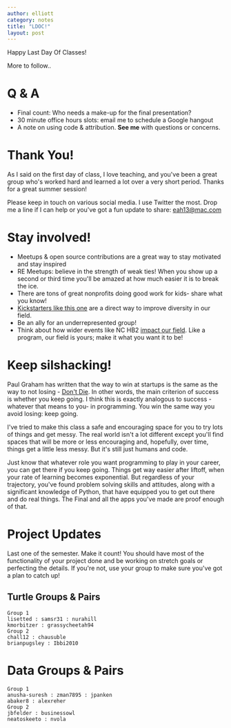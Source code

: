 ```yaml
---
author: elliott
category: notes
title: "LDOC!"
layout: post
---
```


Happy Last Day Of Classes!

More to follow..


# Q & A

* Final count: Who needs a make-up for the final presentation?
* 30 minute office hours slots: email me to schedule a Google hangout
* A note on using code & attribution. **See me** with questions or concerns.

# Thank You!

As I said on the first day of class, I love teaching, and you've been a great group who's worked hard and learned a lot over a very short period.   Thanks for a great summer session!

Please keep in touch on various social media.  I use Twitter the most.  Drop me a line if I can help or you've got a fun
update to share: eah13@mac.com

# Stay involved!

- Meetups & open source contributions are a great way to stay motivated and stay inspired
- RE Meetups: believe in the strength of weak ties!  When you show up a second or third time you'll be amazed at how much easier it is to break the ice.
- There are tons of great nonprofits doing good work for kids- share what you know!
- [Kickstarters like this one](https://www.kickstarter.com/projects/lesbianswhotech/the-lesbians-who-techs-edie-windsor-coding-scholar) are
a direct way to improve diversity in our field.
- Be an ally for an underrepresented group!
- Think about how wider events like NC HB2 [impact our field](http://www.exitevent.com/article/why-trinket-against-north-carolina-hb2-160425).  Like a program, our field is yours; make it what you want it to be!

# Keep silshacking!

Paul Graham has written that the way to win at startups is the same as the way to not losing - [Don't Die](http://www.paulgraham.com/die.html).  In
other words, the main criterion of success is whether you keep going.  I think this is exactly analogous to success - whatever that means to you-
in programming.  You win the same way you avoid losing: keep going.

I've tried to make this class a safe and encouraging space for you to try lots of things and get messy.  The real world isn't a lot different
except you'll find spaces that will be more or less encouraging and, hopefully, over time, things get a little less messy.  But it's still just humans and code.

Just know that whatever role you want programming to play in your career, you can get there if you keep going.  Things get way easier
after liftoff, when your rate of learning becomes exponential.  But regardless of your trajectory, you've found problem solving skills and
attitudes, along with a significant knowledge of Python, that have equipped you to get out there and do real things.  The Final and all
the apps you've made are proof enough of that.

# Project Updates

Last one of the semester.  Make it count!  You should have most of the functionality of your project done and be working on stretch goals or
perfecting the details.  If you're not, use your group to make sure you've got a plan to catch up!


## Turtle Groups & Pairs

```
Group 1
lisetted : samsr31 : nurahill
kmorbitzer : grassycheetah94
Group 2
chall12 : chausuble
brianpugsley : Ibbi2010
```

# Data Groups & Pairs

```
Group 1
anusha-suresh : zman7895 : jpanken
abaker8 : alexreher
Group 2
jbfelder : businessowl
neatoskeeto : nvola
```